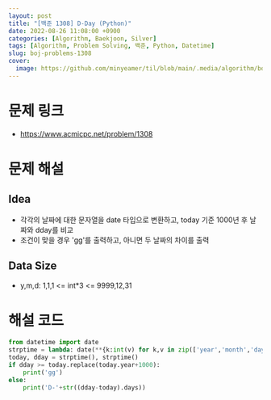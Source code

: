 ```yaml
---
layout: post
title: "[백준 1308] D-Day (Python)"
date: 2022-08-26 11:08:00 +0900
categories: [Algorithm, Baekjoon, Silver]
tags: [Algorithm, Problem Solving, 백준, Python, Datetime]
slug: boj-problems-1308
cover:
  image: https://github.com/minyeamer/til/blob/main/.media/algorithm/boj-logo.png?raw=true
---
```


# 문제 링크
- https://www.acmicpc.net/problem/1308

# 문제 해설

## Idea
- 각각의 날짜에 대한 문자열을 date 타입으로 변환하고, today 기준 1000년 후 날짜와 dday를 비교
- 조건이 맞을 경우 'gg'를 출력하고, 아니면 두 날짜의 차이를 출력

## Data Size
- y,m,d: 1,1,1 <= int*3 <= 9999,12,31

# 해설 코드

```python
from datetime import date
strptime = lambda: date(**{k:int(v) for k,v in zip(['year','month','day'],input().split())})
today, dday = strptime(), strptime()
if dday >= today.replace(today.year+1000):
    print('gg')
else:
    print('D-'+str((dday-today).days))
```